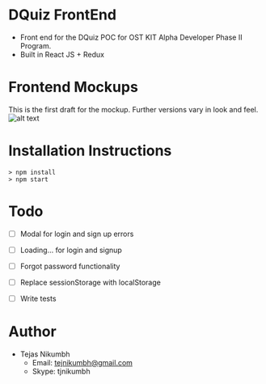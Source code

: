 # DQuiz FrontEnd
- Front end for the DQuiz POC for OST KIT Alpha Developer Phase II Program.
- Built in React JS + Redux

# Frontend Mockups
This is the first draft for the mockup. Further versions vary in look and feel.
![alt text](https://github.com/tejasnikumbh/ost-poc-backend/blob/master/resources/dquiz.png)

# Installation Instructions
```
> npm install
> npm start
```
# Todo
- [ ] Modal for login and sign up errors
- [ ] Loading... for login and signup
- [ ] Forgot password functionality
- [ ] Replace sessionStorage with localStorage
- [ ] Write tests


# Author
- Tejas Nikumbh
  - Email: tejnikumbh@gmail.com
  - Skype: tjnikumbh
